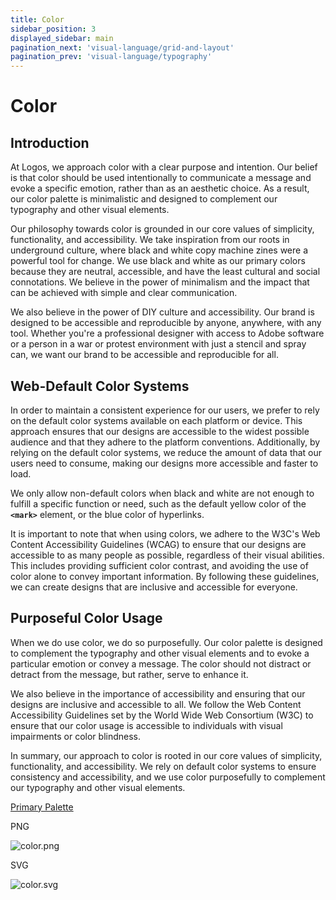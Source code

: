 ```yaml
---
title: Color
sidebar_position: 3
displayed_sidebar: main
pagination_next: 'visual-language/grid-and-layout'
pagination_prev: 'visual-language/typography'
---
```


# Color

## **Introduction**

At Logos, we approach color with a clear purpose and intention. Our belief is that color should be used intentionally to communicate a message and evoke a specific emotion, rather than as an aesthetic choice. As a result, our color palette is minimalistic and designed to complement our typography and other visual elements.

Our philosophy towards color is grounded in our core values of simplicity, functionality, and accessibility. We take inspiration from our roots in underground culture, where black and white copy machine zines were a powerful tool for change. We use black and white as our primary colors because they are neutral, accessible, and have the least cultural and social connotations. We believe in the power of minimalism and the impact that can be achieved with simple and clear communication.

We also believe in the power of DIY culture and accessibility. Our brand is designed to be accessible and reproducible by anyone, anywhere, with any tool. Whether you're a professional designer with access to Adobe software or a person in a war or protest environment with just a stencil and spray can, we want our brand to be accessible and reproducible for all.

## Web-**Default Color Systems**

In order to maintain a consistent experience for our users, we prefer to rely on the default color systems available on each platform or device. This approach ensures that our designs are accessible to the widest possible audience and that they adhere to the platform conventions. Additionally, by relying on the default color systems, we reduce the amount of data that our users need to consume, making our designs more accessible and faster to load.

We only allow non-default colors when black and white are not enough to fulfill a specific function or need, such as the default yellow color of the **`<mark>`** element, or the blue color of hyperlinks.

It is important to note that when using colors, we adhere to the W3C's Web Content Accessibility Guidelines (WCAG) to ensure that our designs are accessible to as many people as possible, regardless of their visual abilities. This includes providing sufficient color contrast, and avoiding the use of color alone to convey important information. By following these guidelines, we can create designs that are inclusive and accessible for everyone.

## **Purposeful Color Usage**

When we do use color, we do so purposefully. Our color palette is designed to complement the typography and other visual elements and to evoke a particular emotion or convey a message. The color should not distract or detract from the message, but rather, serve to enhance it.

We also believe in the importance of accessibility and ensuring that our designs are inclusive and accessible to all. We follow the Web Content Accessibility Guidelines set by the World Wide Web Consortium (W3C) to ensure that our color usage is accessible to individuals with visual impairments or color blindness.

In summary, our approach to color is rooted in our core values of simplicity, functionality, and accessibility. We rely on default color systems to ensure consistency and accessibility, and we use color purposefully to complement our typography and other visual elements.

[Primary Palette](https://www.notion.so/8b15323df0d84a7c9ee520ecbcf38930)

PNG

![color.png](/color.png)

SVG

![color.svg](/color.svg)